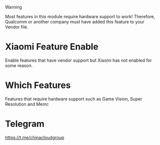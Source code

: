 > [!WARNING]
> Most features in this module require hardware support to work! Therefore, Qualcomm or another company must have added this feature to your Vendor file.

# Xiaomi Feature Enable
Enable features that have vendor support but Xiaomi has not enabled for some reason.

# Which Features
Features that require hardware support such as Game Vision, Super Resolution and Memc

# Telegram
https://t.me/chinacloudgroup
